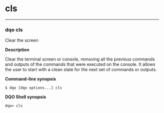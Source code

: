 # cls

___
### **dqo cls**

Clear the screen

**Description**

Clear the terminal screen or console, removing all the previous commands and outputs of the commands that were executed on the console. It allows the user to start with a clean slate for the next set of commands or outputs.


**Command-line synopsis**
```
$ dqo [dqo options...] cls

```
**DQO Shell synopsis**
```
dqo> cls

```



